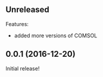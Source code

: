 ## Unreleased

Features:

  - added more versions of COMSOL

## 0.0.1 (2016-12-20)

Initial release!
